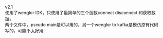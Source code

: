 v2.1  
使用了wenglor IDK，只使用了最简单的三个函数connect disconnect 和获取数据。  
两个文件中，pseudo main是可以用的，另一个wenglor to kafka是模仿原有代码写的，可能不太好用

